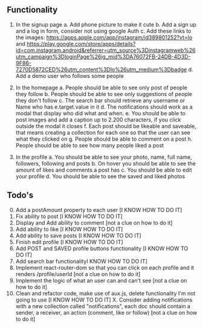 ## Functionality

1. In the signup page
   a. Add phone picture to make it cute
   b. Add a sign up and a log in form, consider not using google Auth
   c. Add these links to the images: https://apps.apple.com/app/instagram/id389801252?vt=lo and https://play.google.com/store/apps/details?id=com.instagram.android&referrer=utm_source%3Dinstagramweb%26utm_campaign%3DloginPage%26ig_mid%3DA76072FB-24DB-4D3D-9F86-7270D5872CED%26utm_content%3Dlo%26utm_medium%3Dbadge
   d. Add a demo user who follows some people

2. In the homepage
   a. People should be able to see only post of people they follow
   b. People should be able to see only suggestions of people they don't follow
   c. The search bar should retrieve any username or Name who has e.target.value in it
   d. The notifications should work as a modal that display who did what and when.
   e. You should be able to post images and add a caption up to 2.200 characters, if you click outside the modal it closes
   f. Each post should be likeable and saveable, that means creating a collection for each one so that the user can see what they clicked on
   g. People should be able to comment on a post
   h. People should be able to see how many people liked a post

3. In the profile
   a. You should be able to see your photo, name, full name, followers, following and posts
   b. On hover you should be able to see the amount of likes and comments a post has
   c. You should be able to edit your profile
   d. You should be able to see the saved and liked photos

## Todo's

0. Add a postAmount property to each user [I KNOW HOW TO DO IT]
1. Fix ability to post [I KNOW HOW TO DO IT]
2. Display and Add ability to comment [not a clue on how to do it]
3. Add ability to like  [I KNOW HOW TO DO IT]
4. Add ability to save posts  [I KNOW HOW TO DO IT]
5. Finish edit profile  [I KNOW HOW TO DO IT]
6. Add POST and SAVED profile buttons functionality  [I KNOW HOW TO DO IT]
7. Add search bar functionalityI KNOW HOW TO DO IT]
8. Implement react-router-dom so that you can click on each profile and it renders /profile/userId [not a clue on how to do it]
9. Implement the logic of what an user can and can't see [not a clue on how to do it]
10. Clean and refactor code, make use of aux.js, delete functionality I'm not going to use [I KNOW HOW TO DO IT]
X. Consider adding notifications with a new collection called "notifications", each doc should contain a sender, a receiver, an action (comment, like or follow) [not a clue on how to do it]